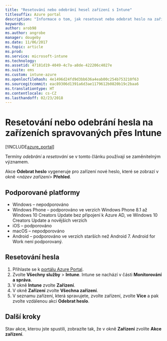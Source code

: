 ```yaml
---
title: "Resetování nebo odebrání hesel zařízení s Intune"
titlesuffix: Azure portal
description: "Informace o tom, jak resetovat nebo odebrat heslo na zařízeních spravovaných přes Intune"
keywords: 
author: arob98
ms.author: angrobe
manager: dougeby
ms.date: 11/06/2017
ms.topic: article
ms.prod: 
ms.service: microsoft-intune
ms.technology: 
ms.assetid: 47181d19-4049-4c7a-a8de-422206c4027e
ms.suite: ems
ms.custom: intune-azure
ms.openlocfilehash: 4e1496d24fd9d3bb636a4eab00c254b753210f63
ms.sourcegitcommit: eac89306d1391a6d3ae1179612b0820b19c2baa6
ms.translationtype: HT
ms.contentlocale: cs-CZ
ms.lasthandoff: 02/23/2018
---
```

# <a name="reset-and-remove-the-passcode-on-intune-managed-devices"></a>Resetování nebo odebrání hesla na zařízeních spravovaných přes Intune


[!INCLUDE[azure_portal](./includes/azure_portal.md)]

Termíny *odebrání* a *resetování*  se v tomto článku používají se zaměnitelným významem.

Akce **Odebrat heslo** vygeneruje pro zařízení nové heslo, které se zobrazí v okně <*název zařízení*> **Přehled**.

## <a name="supported-platforms"></a>Podporované platformy

- Windows – nepodporováno
- Windows Phone – podporováno ve verzích Windows Phone 8.1 až Windows 10 Creators Update bez připojení k Azure AD, ve Windows 10 Creators Update a novějších verzích
- iOS – podporováno
- macOS – nepodporováno
- Android – podporováno ve verzích starších než Android 7. Android for Work není podporovaný.

## <a name="how-to-reset-a-passcode"></a>Resetování hesla

1. Přihlaste se k [portálu Azure Portal](https://portal.azure.com).
2. Zvolte **Všechny služby** > **Intune**. Intune se nachází v části **Monitorování a správa**.
3. V okně **Intune** zvolte **Zařízení**.
4. V okně **Zařízení** zvolte **Všechna zařízení**.
5. V seznamu zařízení, která spravujete, zvolte zařízení, zvolte **Více** a pak zvolte vzdálenou akci **Odebrat heslo**.

## <a name="next-steps"></a>Další kroky

Stav akce, kterou jste spustili, zobrazíte tak, že v okně **Zařízení** zvolíte **Akce zařízení**.

